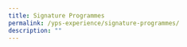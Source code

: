 ```yaml
---
title: Signature Programmes
permalink: /yps-experience/signature-programmes/
description: ""
---
```

